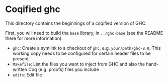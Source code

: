 Coqified ghc
============

This directory contains the beginnings of a coqified version of GHC.

First, you will need to build the `base` library, in `../ghc-base` (see the
README there for more information).

 * `ghc`: Create a symlink to a checkout of `ghc`, e.g.
   `your/path/ghc-8.0`.
   This working copy needs to be configured for certain header files to be
   present.
 * `Makefile`: List the files you want to inject from GHC and also
   the hand-written Coq (e.g. proofs) files you include
 * `edits`: Edit file

